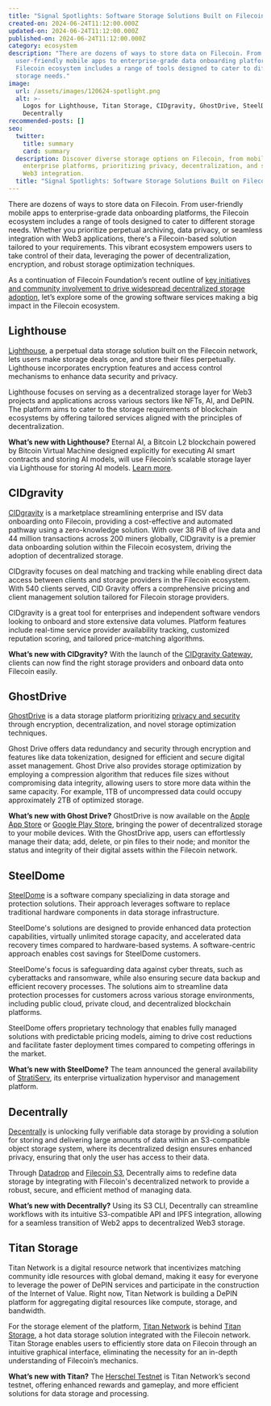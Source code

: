 ```yaml
---
title: "Signal Spotlights: Software Storage Solutions Built on Filecoin to Watch"
created-on: 2024-06-24T11:12:00.000Z
updated-on: 2024-06-24T11:12:00.000Z
published-on: 2024-06-24T11:12:00.000Z
category: ecosystem
description: "There are dozens of ways to store data on Filecoin. From
  user-friendly mobile apps to enterprise-grade data onboarding platforms, the
  Filecoin ecosystem includes a range of tools designed to cater to different
  storage needs."
image:
  url: /assets/images/120624-spotlight.png
  alt: >-
    Logos for Lighthouse, Titan Storage, CIDgravity, GhostDrive, SteelDome, and
    Decentrally
recommended-posts: []
seo:
  twitter:
    title: summary
    card: summary
  description: Discover diverse storage options on Filecoin, from mobile apps to
    enterprise platforms, prioritizing privacy, decentralization, and seamless
    Web3 integration.
  title: "Signal Spotlights: Software Storage Solutions Built on Filecoin to Watch"
---
```


There are dozens of ways to store data on Filecoin. From user-friendly mobile apps to enterprise-grade data onboarding platforms, the Filecoin ecosystem includes a range of tools designed to cater to different storage needs. Whether you prioritize perpetual archiving, data privacy, or seamless integration with Web3 applications, there's a Filecoin-based solution tailored to your requirements. This vibrant ecosystem empowers users to take control of their data, leveraging the power of decentralization, encryption, and robust storage optimization techniques.

As a continuation of Filecoin Foundation’s recent outline of [key initiatives and community involvement to drive widespread decentralized storage adoption](https://fil.org/blog/driving-widespread-filecoin-adoption-key-initiatives-and-community-involvement-in-2024), let’s explore some of the growing software services making a big impact in the Filecoin ecosystem.

## Lighthouse

[Lighthouse](https://fil.org/ecosystem-projects/lighthouse/), a perpetual data storage solution built on the Filecoin network, lets users make storage deals once, and store their files perpetually. Lighthouse incorporates encryption features and access control mechanisms to enhance data security and privacy.

Lighthouse focuses on serving as a decentralized storage layer for Web3 projects and applications across various sectors like NFTs, AI, and DePIN. The platform aims to cater to the storage requirements of blockchain ecosystems by offering tailored services aligned with the principles of decentralization.

**What’s new with Lighthouse?** Eternal AI, a Bitcoin L2 blockchain powered by Bitcoin Virtual Machine designed explicitly for executing AI smart contracts and storing AI models, will use Filecoin’s scalable storage layer via Lighthouse for storing AI models. [Learn more](https://twitter.com/Filecoin/status/1773439183236849799).

## CIDgravity

[CIDgravity](https://fil.org/ecosystem-projects/cidgravity/) is a marketplace streamlining enterprise and ISV data onboarding onto Filecoin, providing a cost-effective and automated pathway using a zero-knowledge solution. With over 38 PiB of live data and 44 million transactions across 200 miners globally, CIDgravity is a premier data onboarding solution within the Filecoin ecosystem, driving the adoption of decentralized storage.

CIDgravity focuses on deal matching and tracking while enabling direct data access between clients and storage providers in the Filecoin ecosystem. With 540 clients served, CID Gravity offers a comprehensive pricing and client management solution tailored for Filecoin storage providers.

CIDgravity is a great tool for enterprises and independent software vendors looking to onboard and store extensive data volumes. Platform features include real-time service provider availability tracking, customized reputation scoring, and tailored price-matching algorithms.

**What’s new with CIDgravity?** With the launch of the [CIDgravity Gateway](https://www.cidgravity.com/), clients can now find the right storage providers and onboard data onto Filecoin easily.

## GhostDrive

[GhostDrive](https://ghostdrive.com/) is a data storage platform prioritizing [privacy and security](https://fil.org/blog/ecosystem-spotlight-ghostdrives-secure-decentralized-storage-now-on-mobile) through encryption, decentralization, and novel storage optimization techniques.

Ghost Drive offers data redundancy and security through encryption and features like data tokenization, designed for efficient and secure digital asset management. Ghost Drive also provides storage optimization by employing a compression algorithm that reduces file sizes without compromising data integrity, allowing users to store more data within the same capacity. For example, 1TB of uncompressed data could occupy approximately 2TB of optimized storage.

**What’s new with Ghost Drive?** GhostDrive is now available on the [Apple App Store](https://apps.apple.com/us/app/ghostdrive-app/id6475002179) or [Google Play Store](https://play.google.com/store/apps/details?id=com.wise.data.ghostdrive&pli=1), bringing the power of decentralized storage to your mobile devices. With the GhostDrive app, users can effortlessly manage their data; add, delete, or pin files to their node; and monitor the status and integrity of their digital assets within the Filecoin network.

## SteelDome

[SteelDome](https://steeldomecyber.com/) is a software company specializing in data storage and protection solutions. Their approach leverages software to replace traditional hardware components in data storage infrastructure.

SteelDome's solutions are designed to provide enhanced data protection capabilities, virtually unlimited storage capacity, and accelerated data recovery times compared to hardware-based systems. A software-centric approach enables cost savings for SteelDome customers.

SteelDome's focus is safeguarding data against cyber threats, such as cyberattacks and ransomware, while also ensuring secure data backup and efficient recovery processes. The solutions aim to streamline data protection processes for customers across various storage environments, including public cloud, private cloud, and decentralized blockchain platforms.

SteelDome offers proprietary technology that enables fully managed solutions with predictable pricing models, aiming to drive cost reductions and facilitate faster deployment times compared to competing offerings in the market.

**What’s new with SteelDome?** The team announced the general availability of [StratiServ](https://steeldomecyber.com/solutions/stratiserv), its enterprise virtualization hypervisor and management platform.

## Decentrally

[Decentrally](https://www.decentrally.cloud/) is unlocking fully verifiable data storage by providing a solution for storing and delivering large amounts of data within an S3-compatible object storage system, where its decentralized design ensures enhanced privacy, ensuring that only the user has access to their data.

Through [Datadrop](https://www.decentrally.cloud/datadrop/) and [Filecoin S3](https://www.decentrally.cloud/s-3-cloud-storage/), Decentrally aims to redefine data storage by integrating with Filecoin's decentralized network to provide a robust, secure, and efficient method of managing data.

**What’s new with Decentrally?** Using its S3 CLI, Decentrally can streamline workflows with its intuitive S3-compatible API and IPFS integration, allowing for a seamless transition of Web2 apps to decentralized Web3 storage.

## Titan Storage

Titan Network is a digital resource network that incentivizes matching community idle resources with global demand, making it easy for everyone to leverage the power of DePIN services and participate in the construction of the Internet of Value. Right now, Titan Network is building a DePIN platform for aggregating digital resources like compute, storage, and bandwidth.

For the storage element of the platform, [Titan Network](https://storage.titannet.io/) is behind [Titan Storage](https://fil.org/ecosystem-projects/titan-storage/), a hot data storage solution integrated with the Filecoin network. Titan Storage enables users to efficiently store data on Filecoin through an intuitive graphical interface, eliminating the necessity for an in-depth understanding of Filecoin’s mechanics.

**What’s new with Titan?** The [Herschel Testnet](https://titannet.gitbook.io/titan-network-en/herschel-testnet/herschel-testnet) is Titan Network’s second testnet, offering enhanced rewards and gameplay, and more efficient solutions for data storage and processing.
